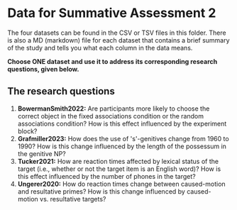 # Data for Summative Assessment 2

The four datasets can be found in the CSV or TSV files in this folder.
There is also a MD (markdown) file for each dataset that contains a brief summary of the study and tells you what each column in the data means.

**Choose ONE dataset and use it to address its corresponding research questions, given below.**


## The research questions

1. **BowermanSmith2022:** Are participants more likely to choose the correct object in the fixed associations condition or the random associations condition? How is this effect influenced by the experiment block?
2. **Grafmiller2023:** How does the use of 's'-genitives change from 1960 to 1990? How is this change influenced by the length of the possessum in the genitive NP?
3. **Tucker2021:** How are reaction times affected by lexical status of the target (i.e., whether or not the target item is an English word)? How is this effect influenced by the number of phones in the target?
4. **Ungerer2020:** How do reaction times change between caused-motion and resultative primes? How is this change influenced by caused-motion vs. resultative targets?

